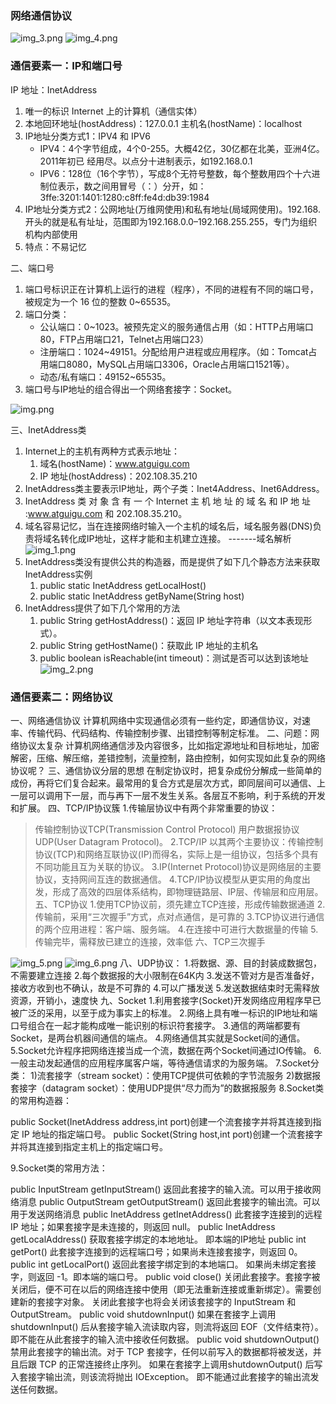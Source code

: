 ### 网络通信协议

![img_3.png](img_3.png)
![img_4.png](img_4.png)

### 通信要素一：IP和端口号
IP 地址：InetAddress
1. 唯一的标识 Internet 上的计算机（通信实体）
2. 本地回环地址(hostAddress)：127.0.0.1 主机名(hostName)：localhost
3. IP地址分类方式1：IPV4 和 IPV6
    * IPV4：4个字节组成，4个0-255。大概42亿，30亿都在北美，亚洲4亿。2011年初已
经用尽。以点分十进制表示，如192.168.0.1
    * IPV6：128位（16个字节），写成8个无符号整数，每个整数用四个十六进制位表示，数之间用冒号（：）分开，如：3ffe:3201:1401:1280:c8ff:fe4d:db39:1984
4. IP地址分类方式2：公网地址(万维网使用)和私有地址(局域网使用)。192.168.开头的就是私有址址，范围即为192.168.0.0–192.168.255.255，专门为组织机构内部使用
5. 特点：不易记忆

二、端口号
1. 端口号标识正在计算机上运行的进程（程序），不同的进程有不同的端口号，被规定为一个 16 位的整数 0~65535。
2. 端口分类：
    * 公认端口：0~1023。被预先定义的服务通信占用（如：HTTP占用端口80，FTP占用端口21，Telnet占用端口23）
    * 注册端口：1024~49151。分配给用户进程或应用程序。（如：Tomcat占用端口8080，MySQL占用端口3306，Oracle占用端口1521等）。
    * 动态/私有端口：49152~65535。
3. 端口号与IP地址的组合得出一个网络套接字：Socket。

![img.png](img.png)

三、InetAddress类
1. Internet上的主机有两种方式表示地址：
    1. 域名(hostName)：www.atguigu.com
    2. IP 地址(hostAddress)：202.108.35.210
2. InetAddress类主要表示IP地址，两个子类：Inet4Address、Inet6Address。
3. InetAddress 类 对 象 含 有 一 个 Internet 主 机 地 址 的 域 名 和 IP 地 址 :www.atguigu.com 和 202.108.35.210。
4. 域名容易记忆，当在连接网络时输入一个主机的域名后，域名服务器(DNS)负责将域名转化成IP地址，这样才能和主机建立连接。 -------域名解析
![img_1.png](img_1.png)
5. InetAddress类没有提供公共的构造器，而是提供了如下几个静态方法来获取InetAddress实例
    1. public static InetAddress getLocalHost()
    2. public static InetAddress getByName(String host)
6. InetAddress提供了如下几个常用的方法
    1. public String getHostAddress()：返回 IP 地址字符串（以文本表现形式）。
    2. public String getHostName()：获取此 IP 地址的主机名
    3. public boolean isReachable(int timeout)：测试是否可以达到该地址
![img_2.png](img_2.png)
       
### 通信要素二：网络协议

一、网络通信协议
计算机网络中实现通信必须有一些约定，即通信协议，对速率、传输代码、代码结构、传输控制步骤、出错控制等制定标准。
二、问题：网络协议太复杂
计算机网络通信涉及内容很多，比如指定源地址和目标地址，加密解密，压缩、解压缩，差错控制，流量控制，路由控制，如何实现如此复杂的网络协议呢？
三、通信协议分层的思想
在制定协议时，把复杂成份分解成一些简单的成份，再将它们复合起来。最常用的复合方式是层次方式，即同层间可以通信、上一层可以调用下一层，而与再下一层不发生关系。各层互不影响，利于系统的开发和扩展。
四、TCP/IP协议簇
1.传输层协议中有两个非常重要的协议：
>传输控制协议TCP(Transmission Control Protocol)
>用户数据报协议UDP(User Datagram Protocol)。
2.TCP/IP 以其两个主要协议：传输控制协议(TCP)和网络互联协议(IP)而得名，实际上是一组协议，包括多个具有不同功能且互为关联的协议。
3.IP(Internet Protocol)协议是网络层的主要协议，支持网间互连的数据通信。
4.TCP/IP协议模型从更实用的角度出发，形成了高效的四层体系结构，即物理链路层、IP层、传输层和应用层。
五、TCP协议
1.使用TCP协议前，须先建立TCP连接，形成传输数据通道
2.传输前，采用“三次握手”方式，点对点通信，是可靠的
3.TCP协议进行通信的两个应用进程：客户端、服务端。
4.在连接中可进行大数据量的传输
5.传输完毕，需释放已建立的连接，效率低
六、TCP三次握手

![img_5.png](img_5.png)
![img_6.png](img_6.png)
八、UDP协议：
1.将数据、源、目的封装成数据包，不需要建立连接
2.每个数据报的大小限制在64K内
3.发送不管对方是否准备好，接收方收到也不确认，故是不可靠的
4.可以广播发送
5.发送数据结束时无需释放资源，开销小，速度快
九、Socket
1.利用套接字(Socket)开发网络应用程序早已被广泛的采用，以至于成为事实上的标准。
2.网络上具有唯一标识的IP地址和端口号组合在一起才能构成唯一能识别的标识符套接字。
3.通信的两端都要有Socket，是两台机器间通信的端点。
4.网络通信其实就是Socket间的通信。
5.Socket允许程序把网络连接当成一个流，数据在两个Socket间通过IO传输。
6.一般主动发起通信的应用程序属客户端，等待通信请求的为服务端。
7.Socket分类：
1)流套接字（stream socket）：使用TCP提供可依赖的字节流服务
2)数据报套接字（datagram socket）：使用UDP提供“尽力而为”的数据报服务
8.Socket类的常用构造器：

public Socket(InetAddress address,int port)创建一个流套接字并将其连接到指定 IP 地址的指定端口号。
public Socket(String host,int port)创建一个流套接字并将其连接到指定主机上的指定端口号。

9.Socket类的常用方法：

public InputStream getInputStream() 返回此套接字的输入流。可以用于接收网络消息
public OutputStream getOutputStream() 返回此套接字的输出流。可以用于发送网络消息
public InetAddress getInetAddress() 此套接字连接到的远程 IP 地址；如果套接字是未连接的，则返回 null。
public InetAddress getLocalAddress() 获取套接字绑定的本地地址。 即本端的IP地址
public int getPort() 此套接字连接到的远程端口号；如果尚未连接套接字，则返回 0。
public int getLocalPort() 返回此套接字绑定到的本地端口。 如果尚未绑定套接字，则返回 -1。即本端的端口号。
public void close() 关闭此套接字。套接字被关闭后，便不可在以后的网络连接中使用（即无法重新连接或重新绑定）。需要创建新的套接字对象。 关闭此套接字也将会关闭该套接字的 InputStream 和OutputStream。
public void shutdownInput() 如果在套接字上调用 shutdownInput() 后从套接字输入流读取内容，则流将返回 EOF（文件结束符）。 即不能在从此套接字的输入流中接收任何数据。
public void shutdownOutput() 禁用此套接字的输出流。对于 TCP 套接字，任何以前写入的数据都将被发送，并且后跟 TCP 的正常连接终止序列。 如果在套接字上调用shutdownOutput() 后写入套接字输出流，则该流将抛出 IOException。 即不能通过此套接字的输出流发送任何数据。
